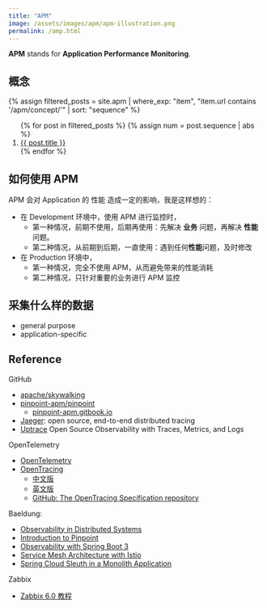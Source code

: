 ```yaml
---
title: "APM"
image: /assets/images/apm/apm-illustration.png
permalink: /amp.html
---
```


**APM** stands for **Application Performance Monitoring**.

## 概念

{%
assign filtered_posts = site.apm |
where_exp: "item", "item.url contains '/apm/concept/'" |
sort: "sequence"
%}
<ol>
    {% for post in filtered_posts %}
    {% assign num = post.sequence | abs %}
    <li>
        <a href="{{ post.url }}">{{ post.title }}</a>
    </li>
    {% endfor %}
</ol>

## 如何使用 APM

APM 会对 Application 的 性能 造成一定的影响，我是这样想的：

- 在 Development 环境中，使用 APM 进行监控时，
    - 第一种情况，前期不使用，后期再使用：先解决 **业务** 问题，再解决 **性能** 问题。
    - 第二种情况，从前期到后期，一直使用：遇到任何**性能**问题，及时修改
- 在 Production 环境中，
    - 第一种情况，完全不使用 APM，从而避免带来的性能消耗
    - 第二种情况，只针对重要的业务进行 APM 监控

## 采集什么样的数据

- general purpose
- application-specific



## Reference

GitHub

- [apache/skywalking](https://github.com/apache/skywalking)
- [pinpoint-apm/pinpoint](https://github.com/pinpoint-apm/pinpoint)
    - [pinpoint-apm.gitbook.io](https://pinpoint-apm.gitbook.io)
- [Jaeger](https://www.jaegertracing.io/): open source, end-to-end distributed tracing
- [Uptrace](https://uptrace.dev/) Open Source Observability with Traces, Metrics, and Logs

OpenTelemetry

- [OpenTelemetry](https://opentelemetry.io)
- [OpenTracing](https://opentracing.io)
  - [中文版](https://github.com/opentracing-contrib/opentracing-specification-zh)
  - [英文版](https://opentracing.io/specification/)
  - [GitHub: The OpenTracing Specification repository](https://github.com/opentracing/specification)

Baeldung:

- [Observability in Distributed Systems](https://www.baeldung.com/distributed-systems-observability)
- [Introduction to Pinpoint](https://www.baeldung.com/ops/pinpoint-intro)
- [Observability with Spring Boot 3](https://www.baeldung.com/spring-boot-3-observability)
- [Service Mesh Architecture with Istio](https://www.baeldung.com/ops/istio-service-mesh)
- [Spring Cloud Sleuth in a Monolith Application](https://www.baeldung.com/spring-cloud-sleuth-single-application)

Zabbix

- [Zabbix 6.0 教程](https://www.bilibili.com/video/BV1H84y1b7gi)
